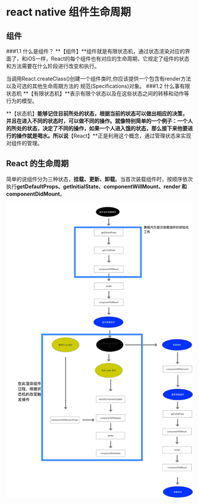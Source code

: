 # react native 组件生命周期
## 组件
###1.1 什么是组件？
**【组件】**组件就是有限状态机，通过状态渲染对应的界面了，和iOS一样，React的每个组件也有对应的生命周期，它规定了组件的状态和方法需要在什么阶段进行改变和执行。

当调用React.createClass()创建一个组件类时,你应该提供一个包含有render方法以及可选的其他生命周期方法的 规范(Specifications)对象。
###1.2 什么事有限状态机
**【有限状态机】**表示有限个状态以及在这些状态之间的转移和动作等行为的模型。

**【状态机】**能够记住目前所处的状态，根据当前的状态可以做出相应的决策，并且在进入不同的状态时，可以做不同的操作。就像特别简单的一个例子：一个人的所处的状态，决定了不同的操作，如果一个人进入饿的状态，那么接下来他要进行的操作就是喝水。所以说**【React】**正是利用这个概念，通过管理状态来实现对组件的管理。
## React 的生命周期
简单的说组件分为三种状态，**挂载、更新、卸载**。当首次装载组件时，按顺序依次执行**getDefaultProps、getInitialState、componentWillMount、render 和 componentDidMount**。

![状态图](https://github.com/Cocoon-break/programmer-skills/blob/master/react-native-tutorial/screenShot/001.png)

